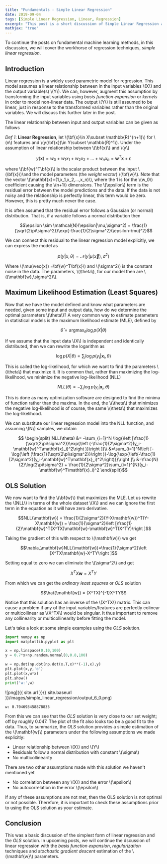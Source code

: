 ```yaml
---
title: "Fundamentals - Simple Linear Regression"
date: 2019-09-04
tags: [Simple Linear Regression, Linear, Regression]
excerpt: "This post is a short discussion of Simple Linear Regression and the Ordinary Least Square solution to  estimating parameters."
mathjax: "true"
---
```

To continue the posts on fundamental machine learning methods, in this discussion, we will cover the workhorse of regression techniques, *simple linear regression*.

## Introduction

Linear regression is a widely used parametric model for regression. This model assumes a linear relationship between in the input variables \\(X\\) and the output variable(s) \\(Y\\). We can, however, augment this assumption by transforming the input variables using *basis function expansion* or *kernels* in order to model non-linear data. The output \\(Y\\) is still assumed to be linear, just in response to the transformed variables rather than the original variables. We will discuss this further later in the post.

The linear relationship between input and output variables can be given as follows

*Def 1*: **Linear Regression**, let \\(\bf{x}\in X\subset \mathbb{R}^{n+1}\\) for \\(n\\) features and \\(y(\bf{x})\in Y\subset \mathbb{R}^1\\). Under the assumption of linear relationship between \\(\bf{x}\\) and \\(y\\)

$$ y(\mathbf{x}) = w_0+w_1x_1+w_2x_2+...+w_nx_n=\mathbf{w}^T\mathbf{x}+\epsilon $$

where \\(\bf{w}^T\bf{x}\\) is the scalar product between the input \\(\bf{x}\\)\and the model parameters (the *weight vector*) \\(\bf{w}\\). Note that the vector \\(\mathbf{x}=(1,x_1,x_2,...,x_n)\\), where the 1 is for the \\(w_0\\) coefficient causing the \\(n+1\\) dimensions. The \\(\epsilon\\) term is the residual error between the model predictions and the data. If the data is not noisy and the relationship is perfectly linear, this term would be zero. However, this is pretty much never the case.

It is often assumed that the residual error follows a Gaussian (or normal) distribution. That is, if a variable follows a normal distribution then

$$\epsilon \sim \mathcal{N}(\epsilon|\mu,\sigma^2) = \frac{1}{\sqrt{2\pi\sigma^2}}\exp{-\frac{1}{2\sigma^2}(\epsilon-\mu)^2}$$

We can connect this residual to the linear regression model explicitly, we can express the model as

$$p(y|x,\theta) = \mathcal{N}(y|\mu(\vec{x}),\sigma^2)$$

Where \\(\mu(\vec{x}) =\bf{w}^T\bf{x}\\) and \\(\sigma^2\\) is the constant noise in the data. The parameters, \\(\theta\\), for our model then are \\((\mathbf{w},\sigma^2)\\).

## Maximum Likelihood Estimation (Least Squares)

Now that we have the model defined and know what parameters are needed, given some input and output data, how do we determine the optimal parameters \\(\theta\\)? A very common way to estimate parameters in statistical models is the maximum likelihood estimate (MLE), defined by

$$ \hat{\theta} = \text{argmax}_{\theta} \log{p(X|\theta)}$$

If we assume that the input data \\(X\\) is independent and identically distributed, then we can rewrite the logarithm as

$$ \log{p(X|\theta)} = \sum_i \log{p(y_i|\mathbf{x}_i,\theta)} $$

This is called the log-likelihood, for which we want to find the parameters \\(\theta\\) that maximize it. It is common that, rather than maximizing the log-likelihood, we minimize the negative log-likelihood (NLL)

$$NLL(\theta) = -\sum_i \log{p(y_i|\mathbf{x}_i,\theta)}$$

This is done as many optimization software are designed to find the minima of function rather than the maxima. In the end, the \\(\theta\\) that minimizes the negative log-likelihood is of course, the same \\(\theta\\) that maximizes the log-likelihood.

We can substitute our linear regression model into the NLL function, and assuming \\(N\\) samples, we obtain

$$
\begin{split}
NLL(\theta) &= -\sum_{i=1}^N \log{\left [\frac{1}{\sqrt{2\pi\sigma^2}}\exp{\left (-\frac{1}{2\sigma^2}(y_i-\mathbf{w}^T\mathbf{x}_i)^2\right )}\right
]}\\
&=\sum_{i=1}^N\left [-\log{\left (\frac{1}{\sqrt{2\pi\sigma^2}}\right )}-\log{\exp{\left(-\frac{1}{2\sigma^2}(y_i-\mathbf{w}^T\mathbf{x}_i)^2\right)}}\right ]\\
&=\frac{N}{2}\log{2\pi\sigma^2} + \frac{1}{2\sigma^2}\sum_{i=1}^{N}(y_i-\mathbf{w}^T\mathbf{x}_i)^2
\end{split}$$

## OLS Solution

We now want to find the \\(\bf{w}\\) that maximizes the MLE. Let us rewrite the \\(NLL\\) in terms of the whole dataset \\(X\\) and we can ignore the first term in the equation as it will have zero derivative.

$$NLL(\mathbf{w}) = \frac{1}{2\sigma^2}(Y-X\mathbf{w})^T(Y-X\mathbf{w}) = \frac{1}{\sigma^2}\left [\frac{1}{2}\mathbf{w}^T(X^TX)\mathbf{w}-\mathbf{w}^T(X^TY)\right ]$$

Taking the gradient of this with respect to \\(\mathbf(w)\\) we get

$$\nabla_\mathbf{w}NLL(\mathbf{w})=\frac{1}{\sigma^2}\left [X^TX\mathbf{w}-X^TY\right ]$$

Setting equal to zero we can eliminate the \\(\sigma^2\\) and get

$$X^TX\mathbf{w} = X^TY$$

From which we can get the *ordinary least squares* or *OLS* solution

$$\hat{\mathbf{w}} = (X^TX)^{-1}X^TY$$

Notice that this solution has an inverse of the \\(X^TX\\) matrix. This can cause a problem if any of the input variables/features are perfectly colinear or multicollinear as \\(X^TX\\) would be singular. It thus important to remove any collinearity or multicollinearity before fitting the model.

Let's take a look at some simple examples using the *OLS* solution.


```python
import numpy as np
import matplotlib.pyplot as plt

x = np.linspace(0,10,100)
y = 0.7*x+np.random.normal(0,0.8,100)

w = np.dot(np.dot(np.dot(x.T,x)**(-1),x),y)
plt.plot(x,y,'o')
plt.plot(x,w*x)
plt.show()
print('w:',w)
```


![png]({{ site.url }}{{ site.baseurl }}/images/simple_linear_regression/output_6_0.png)


    w: 0.704693458878835


From this we can see that the *OLS* solution is very close to our set weight; off by roughly 0.047. The plot of the fit also looks too be a good fit to the data. Thus, to summarize, the *OLS* solution provides a simple estimation of the \\(\mathbf{w}\\) parameters under the following assumptions we made explicitly:

* Linear relationship between \\(X\\) and \\(Y\\)
* Residuals follow a normal distribution with constant \\(\sigma\\)
* No multicollinearity

There are two other assumptions made with this solution we haven't mentioned yet

* No correlation between any \\(X\\) and the error \\(\epsilon\\)
* No autocorrelation in the error \\(\epsilon\\)

If any of these assumptions are not met, then the OLS solution is not optimal or not possible. Therefore, it is important to check these assumptions prior to using the OLS solution as your estimate.


## Conclusion

This was a basic discussion of the simplest form of linear regression and the *OLS* solution. In upcoming posts, we will continue the dscussion of linear regression with the *basis function expansion*, *regularization* techniques and *stochastic gradient descent* estimation of the \\(\mathbf{w}\\) parameters.
